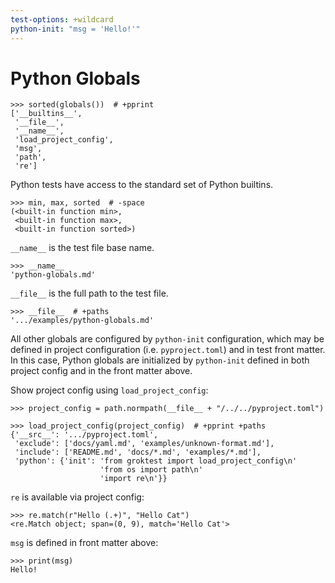 ```yaml
---
test-options: +wildcard
python-init: "msg = 'Hello!'"
---
```


# Python Globals

    >>> sorted(globals())  # +pprint
    ['__builtins__',
     '__file__',
     '__name__',
     'load_project_config',
     'msg',
     'path',
     're']

Python tests have access to the standard set of Python builtins.

    >>> min, max, sorted  # -space
    (<built-in function min>,
     <built-in function max>,
     <built-in function sorted>)

`__name__` is the test file base name.

    >>> __name__
    'python-globals.md'

`__file__` is the full path to the test file.

    >>> __file__  # +paths
    '.../examples/python-globals.md'

All other globals are configured by `python-init` configuration, which
may be defined in project configuration (i.e. `pyproject.toml`) and in
test front matter. In this case, Python globals are initialized by
`python-init` defined in both project config and in the front matter
above.

Show project config using `load_project_config`:

    >>> project_config = path.normpath(__file__ + "/../../pyproject.toml")

    >>> load_project_config(project_config)  # +pprint +paths
    {'__src__': '.../pyproject.toml',
     'exclude': ['docs/yaml.md', 'examples/unknown-format.md'],
     'include': ['README.md', 'docs/*.md', 'examples/*.md'],
     'python': {'init': 'from groktest import load_project_config\n'
                        'from os import path\n'
                        'import re\n'}}

`re` is available via project config:

    >>> re.match(r"Hello (.+)", "Hello Cat")
    <re.Match object; span=(0, 9), match='Hello Cat'>

`msg` is defined in front matter above:

    >>> print(msg)
    Hello!
